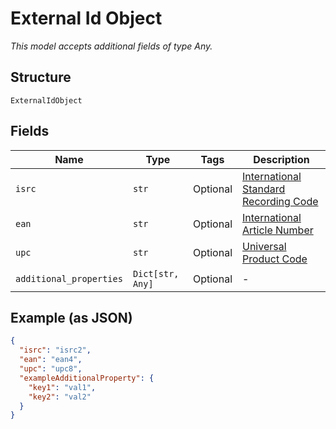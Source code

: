 
# External Id Object

*This model accepts additional fields of type Any.*

## Structure

`ExternalIdObject`

## Fields

| Name | Type | Tags | Description |
|  --- | --- | --- | --- |
| `isrc` | `str` | Optional | [International Standard Recording Code](http://en.wikipedia.org/wiki/International_Standard_Recording_Code) |
| `ean` | `str` | Optional | [International Article Number](http://en.wikipedia.org/wiki/International_Article_Number_%28EAN%29) |
| `upc` | `str` | Optional | [Universal Product Code](http://en.wikipedia.org/wiki/Universal_Product_Code) |
| `additional_properties` | `Dict[str, Any]` | Optional | - |

## Example (as JSON)

```json
{
  "isrc": "isrc2",
  "ean": "ean4",
  "upc": "upc8",
  "exampleAdditionalProperty": {
    "key1": "val1",
    "key2": "val2"
  }
}
```

